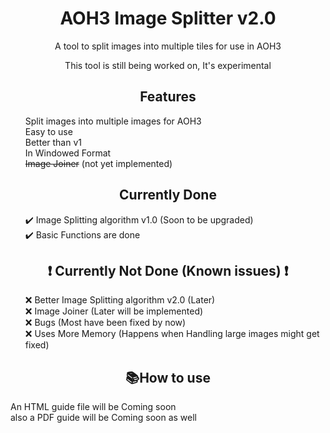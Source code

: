 <h1 style="text-align: center;">AOH3 Image Splitter v2.0</h1>

<p style="text-align: center;">A tool to split images into multiple tiles for use in AOH3</p>
<p style="text-align: center;">This tool is still being worked on, It's experimental</p>



<div>
    <h2 style="text-align: center;">Features</h2>
    <ul>
        Split images into multiple images for AOH3<br>
        Easy to use<br>
        Better than v1<br>
        In Windowed Format<br>
        <s>Image Joiner</s> (not yet implemented)
    </ul>
</div>

<div>
    <h2 style="text-align: center;">Currently Done</h2>
    <ul>
        ✔️ Image Splitting algorithm v1.0 (Soon to be upgraded)<br>
        ✔️ Basic Functions are done<br>
    </ul>
</div>

<div>
    <h2 style="text-align: center;">❗ Currently Not Done (Known issues) ❗</h2>
    <ul>
        ❌ Better Image Splitting algorithm v2.0 (Later)<br>
        ❌ Image Joiner (Later will be implemented) <br>
        ❌ Bugs (Most have been fixed by now)<br>
        ❌ Uses More Memory (Happens when Handling large images might get fixed)<br>
    </ul>
</div>

<div>  
    <h2 style="text-align: center;">📚How to use</h2>
    An HTML guide file will be Coming soon <br>
    also a PDF guide will be Coming soon as well
</div>
